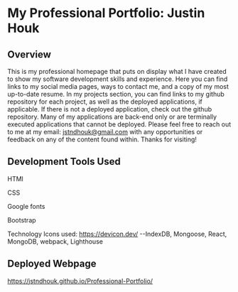# My Professional Portfolio:  Justin Houk
## Overview

This is my professional homepage that puts on display what I have created to show my software development skills and experience.  Here you can find links to my social media pages, ways to contact me, and a copy of my most up-to-date resume.  In my projects section, you can find links to my github repository for each project, as well as the deployed applications, if applicable.  If there is not a deployed application, check out the github repository.  Many of my applications are back-end only or are terminally executed applications that cannot be deployed.  Please feel free to reach out to me at my email: jstndhouk@gmail.com with any opportunities or feedback on any of the content found within.  Thanks for visiting!

## Development Tools Used
HTMl

CSS

Google fonts

Bootstrap

Technology Icons used: https://devicon.dev/ --IndexDB, Mongoose, React, MongoDB, webpack, Lighthouse

## Deployed Webpage

https://jstndhouk.github.io/Professional-Portfolio/

<!-- ## Snippet
![Image output](./assets/Capture1.PNG)
![Image output](./assets/Capture2.PNG)
![Image output](./assets/Capture3.PNG) -->
